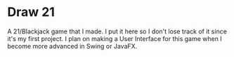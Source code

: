 # Draw 21
A 21/Blackjack game that I made. I put it here so I don't lose track of it
since it's my first project. I plan on making a User Interface for this game 
when I become more advanced in Swing or JavaFX.
